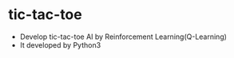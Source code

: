 # tic-tac-toe
- Develop tic-tac-toe AI by Reinforcement Learning(Q-Learning)
- It developed by Python3
